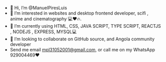 - 👋 Hi, I’m @ManuelPiresLuis
- 👀 I’m interested in websites and desktop frontend developer, scifi , anime and cinematography 💻❤️🔥.
- 🌱 I’m currently using HTML, CSS, JAVA SCRIPT, TYPE SCRIPT, REACTJS , NODEJS , EXPRESS, MYSQL💻
- 💞️ I’m looking to collaborate on GitHub source, and Angola community developer
- Send me email mpl31052001@gmail.com, or call me on my WhatsApp 929004469❤️
  

<!---
ManuelPiresLuis01/ManuelPiresLuis01 is a ✨ special ✨ repository because its `README.md` (this file) appears on your GitHub profile.
You can click the Preview link to take a look at your changes.
--->
